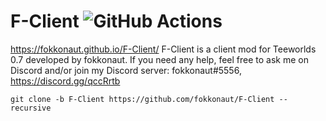 F-Client ![GitHub Actions](https://github.com/fokkonaut/F-Client/workflows/Build/badge.svg)
=========

https://fokkonaut.github.io/F-Client/
F-Client is a client mod for Teeworlds 0.7 developed by fokkonaut.
If you need any help, feel free to ask me on Discord and/or join my Discord server: fokkonaut#5556, https://discord.gg/qccRrtb

	git clone -b F-Client https://github.com/fokkonaut/F-Client --recursive
